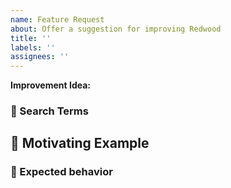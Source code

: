 ```yaml
---
name: Feature Request
about: Offer a suggestion for improving Redwood
title: ''
labels: ''
assignees: ''
---
```


**Improvement Idea:**


<!-- Why do it this way? -->

### 🔎 Search Terms

<!--
  What search terms did you use when trying to find an existing bug report?
  List them here so people in the future can find this one more easily.
-->

## 📃 Motivating Example

<!--
  If you were announcing this feature in a blog post, what's a short explanation that shows
  a developer why this feature improves Redwood?
-->

### 🙂 Expected behavior

<!-- What you expected to happen instead, and why -->
